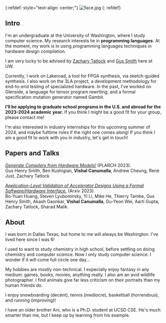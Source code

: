 
{:refdef: style="text-align: center;"}
![face.jpg](/pfp/2023.jpg)
{: refdef}

## Intro 
I'm an undergraduate at the University of Washington, where I study computer science. My research interests lie in 
**programming languages**. At the moment, my work is in using programming languages techniques in hardware design compilation.

I am very lucky to be advised by [Zachary Tatlock](https://ztatlock.net) and [Gus Smith](https://justg.us) here at UW.

Currently, I work on Lakeroad, a tool for FPGA synthesis, via sketch-guided synthesis. I also work on the 3LA project,
a development methodology for end-to-end testing of specialized hardware. In the past, I've worked on Glenside, a language for tensor program rewriting, and a formal specification mutation generator named Gambit.

**I'll be applying to graduate school programs in the U.S. and abroad for the 2023-2024 academic year.** If you think I might be a good fit for your group, please contact me!

I'm also interested in industry internships for this upcoming summer of 2024, and maybe fulltime roles if the right one comes along! If you think I am a good fit to work with you in industry, let's get in touch!



## Papers and Talks 

[_Generate Compilers from Hardware Models!_](/pubs/2023-pldi-plarch.pdf) (PLARCH 2023). \
Gus Henry Smith, Ben Kushigian, **Vishal Canumalla**, Andrew Cheung, René Just, Zachary Tatlock


[_Application-Level Validation of Accelerator Designs Using a Formal Software/Hardware Interface._](/pubs/2023-todaes-3la.pdf) (Arxiv 2023). \
Bo-Yuan Huang, Steven Lyubomirsky, Yi Li, Mike He, Thierry Tambe, Gus Henry Smith, Akash Gaonkar, **Vishal Canumalla**, Gu-Yeon Wei, Aarti Gupta, Zachary Tatlock, Sharad Malik.





## About

I was born in Dallas Texas, but home to me will always be Washington. I've lived here since I was 6!

I used to want to study chemistry in high school, before settling on doing chemistry and computer science. Now I only study computer science. I wonder if it will come full circle one day...


My hobbies are mostly non-technical. I especially enjoy fantasy in any medium: games, books, movies, anything really. I also am an avid wildlife photographer. I find animals give far less criticism on their portraits than my human friends do.

I enjoy snowboarding (decent), tennis (mediocre), basketball (horrendous), and running (improving)!

I have an older brother Ani, who is a Ph.D. student at UCSD CSE. He's much smarter than me, but I keep up by learning from his example.





